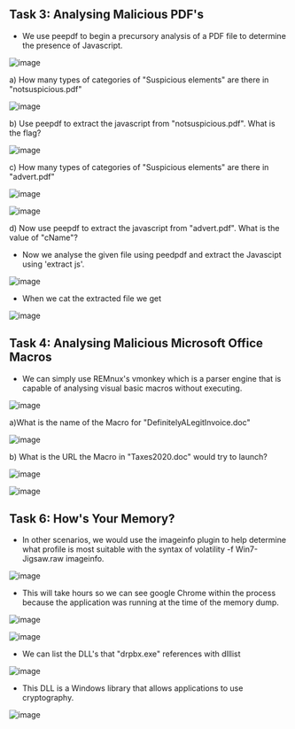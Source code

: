 ## Task 3: Analysing Malicious PDF's

- We use peepdf to begin a precursory analysis of a PDF file to determine the presence of Javascript.

![image](https://github.com/Akhilkj123/Cyber-Security/assets/65653010/3df83565-925c-4a2f-8f19-037f655c51f1)

a) How many types of categories of "Suspicious elements" are there in "notsuspicious.pdf"

 ![image](https://github.com/Akhilkj123/Cyber-Security/assets/65653010/a0649828-2725-4bdc-aafb-b5116dd3bdad)
 
 b) Use peepdf to extract the javascript from "notsuspicious.pdf". What is the flag?

![image](https://github.com/Akhilkj123/Cyber-Security/assets/65653010/efa885a0-9fe2-4bfd-aebd-0485a3583da1)

c) How many types of categories of "Suspicious elements" are there in "advert.pdf"

![image](https://github.com/Akhilkj123/Cyber-Security/assets/65653010/03c04649-c1a8-48c7-8db0-6ffbb1c446e0)

![image](https://github.com/Akhilkj123/Cyber-Security/assets/65653010/9651ba00-2973-433d-bc8c-1b6b6ed08183)

d) Now use peepdf to extract the javascript from "advert.pdf". What is the value of "cName"?

- Now we analyse the given file using peedpdf and extract the Javascipt using 'extract js'.

![image](https://github.com/Akhilkj123/Cyber-Security/assets/65653010/1ad87047-40a4-4957-ab71-9c5648a95eb4)

- When we cat the extracted file we get

![image](https://github.com/Akhilkj123/Cyber-Security/assets/65653010/c71e0d65-8538-4dec-a3ff-68011457660c)

## Task 4: Analysing Malicious Microsoft Office Macros

- We can simply use REMnux's vmonkey which is a parser engine that is capable of analysing visual basic macros without executing.

![image](https://github.com/Akhilkj123/Cyber-Security/assets/65653010/b2517dcf-de13-43b4-abeb-d2dcdf4d4898)

a)What is the name of the Macro for "DefinitelyALegitInvoice.doc"

![image](https://github.com/Akhilkj123/Cyber-Security/assets/65653010/4c93e6bd-49af-410f-aae6-7c0d5fd5eeec)

b) What is the URL the Macro in "Taxes2020.doc" would try to launch?

![image](https://github.com/Akhilkj123/Cyber-Security/assets/65653010/f2ecfff9-5856-4b76-9079-d1f986d76952)

![image](https://github.com/Akhilkj123/Cyber-Security/assets/65653010/ffa8ec70-74f4-47ef-9e77-bde2c53cee26)

## Task 6: How's Your Memory?

- In other scenarios, we would use the imageinfo plugin to help determine what profile is most suitable with the syntax of volatility -f Win7-Jigsaw.raw imageinfo.

![image](https://github.com/Akhilkj123/Cyber-Security/assets/65653010/9b85f616-8439-4e0c-b5b6-7ac9816460ac)

- This will take hours so we can see google Chrome within the process because the application was running at the time of the memory dump.

![image](https://github.com/Akhilkj123/Cyber-Security/assets/65653010/f5f0ea80-7318-44d4-871a-6fcd885e47b1)

![image](https://github.com/Akhilkj123/Cyber-Security/assets/65653010/433cac41-d430-427d-93f2-be3307e44790)

- We can list the DLL's that "drpbx.exe" references with dlllist


![image](https://github.com/Akhilkj123/Cyber-Security/assets/65653010/bddefd44-f79b-4dd8-a16a-ad76a1b7797c)

- This DLL is a Windows library that allows applications to use cryptography.

![image](https://github.com/Akhilkj123/Cyber-Security/assets/65653010/caf22f5e-39e6-40e6-8b36-c446365b9f09)


